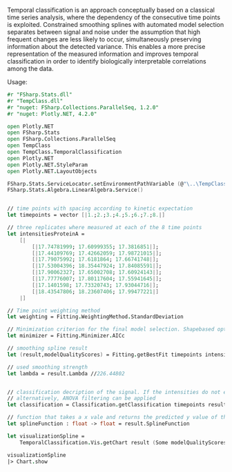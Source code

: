 Temporal classification is an approach conceptually based on a classical time series analysis, where the dependency of the consecutive time points is exploited. 
Constrained smoothing splines with automated model selection separates between signal and noise under the assumption that high frequent changes are less likely 
to occur, simultaneously preserving information about the detected variance. 
This enables a more precise representation of the measured information and improves temporal classification in order to 
identify biologically interpretable correlations among the data. 


Usage:

```fsharp
#r "FSharp.Stats.dll"
#r "TempClass.dll"
#r "nuget: FSharp.Collections.ParallelSeq, 1.2.0"
#r "nuget: Plotly.NET, 4.2.0"

open Plotly.NET
open FSharp.Stats
open FSharp.Collections.ParallelSeq
open TempClass
open TempClass.TemporalClassification
open Plotly.NET
open Plotly.NET.StyleParam
open Plotly.NET.LayoutObjects

FSharp.Stats.ServiceLocator.setEnvironmentPathVariable (@"\..\TempClass\lib")
FSharp.Stats.Algebra.LinearAlgebra.Service()


// time points with spacing according to kinetic expectation
let timepoints = vector [|1.;2.;3.;4.;5.;6.;7.;8.|]

// three replicates where measured at each of the 8 time points
let intensitiesProteinA = 
    [|
        [|17.74781999; 17.60999355; 17.3816851|];
        [|17.44109769; 17.42662059; 17.98721015|];
        [|17.79075992; 17.6181864; 17.66741748|];
        [|17.53004396; 18.35447924; 17.84085591|];
        [|17.90062327; 17.65002708; 17.60924143|];
        [|17.77776007; 17.80117604; 17.55941645|];
        [|17.1401598; 17.73320743; 17.93044716|];
        [|18.43547806; 18.23607406; 17.99477221|]
    |]

// Time point weighting method
let weighting = Fitting.WeightingMethod.StandardDeviation

// Minimization criterion for the final model selection. Shapebased optimization is carried out using mGCV
let minimizer = Fitting.Minimizer.AICc

// smoothing spline result
let (result,modelQualityScores) = Fitting.getBestFit timepoints intensitiesProteinA weighting minimizer

// used smoothing strength
let lambda = result.Lambda //226.44802


// classification decription of the signal. If the intensities do not exceed a range of 0.05, they are classified as constant signals
// alternatively, ANOVA filtering can be applied
let classification = Classification.getClassification timepoints result.TraceA result.TraceC 0.05 1.

// function that takes a x vale and returns the predicted y value of the constrained smoothing spline
let splineFunction : float -> float = result.SplineFunction

let visualizationSpline = 
    TemporalClassification.Vis.getChart result (Some modelQualityScores)

visualizationSpline
|> Chart.show

```


